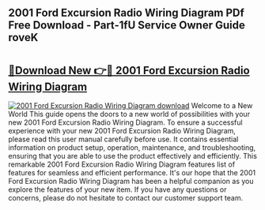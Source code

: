 ## 2001 Ford Excursion Radio Wiring Diagram PDf Free Download - Part-1fU Service Owner Guide roveK

# <h2><a href="http://dfr4vy.blite.top/?on=2001+Ford+Excursion+Radio+Wiring+Diagram">🔗Download New 👉🔴 2001 Ford Excursion Radio Wiring Diagram</a></h2>

[![2001 Ford Excursion Radio Wiring Diagram download](https://i.imgur.com/lujVjoI.png)](http://dfr4vy.blite.top/?on=2001+Ford+Excursion+Radio+Wiring+Diagram)
Welcome to a New World This guide opens the doors to a new world of possibilities with your new 2001 Ford Excursion Radio Wiring Diagram. To ensure a successful experience with your new 2001 Ford Excursion Radio Wiring Diagram, please read this user manual carefully before use. It contains essential information on product setup, operation, maintenance, and troubleshooting, ensuring that you are able to use the product effectively and efficiently. This remarkable 2001 Ford Excursion Radio Wiring Diagram features list of features for seamless and efficient performance. It's our hope that the 2001 Ford Excursion Radio Wiring Diagram has been a helpful companion as you explore the features of your new item. If you have any questions or concerns, please do not hesitate to contact our customer support team.
